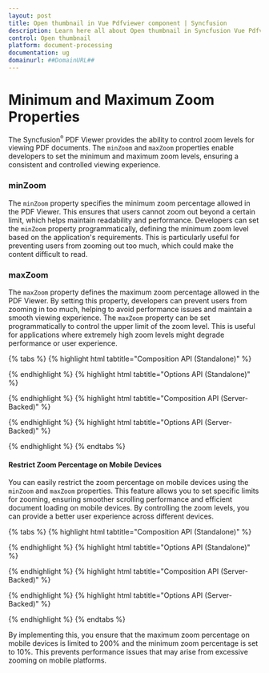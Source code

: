 ```yaml
---
layout: post
title: Open thumbnail in Vue Pdfviewer component | Syncfusion
description: Learn here all about Open thumbnail in Syncfusion Vue Pdfviewer component of Syncfusion Essential JS 2 and more.
control: Open thumbnail
platform: document-processing
documentation: ug
domainurl: ##DomainURL##
---
```


# Minimum and Maximum Zoom Properties

The Syncfusion<sup style="font-size:70%">&reg;</sup> PDF Viewer provides the ability to control zoom levels for viewing PDF documents. The `minZoom` and `maxZoom` properties enable developers to set the minimum and maximum zoom levels, ensuring a consistent and controlled viewing experience.

### minZoom

The `minZoom` property specifies the minimum zoom percentage allowed in the PDF Viewer. This ensures that users cannot zoom out beyond a certain limit, which helps maintain readability and performance. Developers can set the `minZoom` property programmatically, defining the minimum zoom level based on the application's requirements. This is particularly useful for preventing users from zooming out too much, which could make the content difficult to read.

### maxZoom

The `maxZoom` property defines the maximum zoom percentage allowed in the PDF Viewer. By setting this property, developers can prevent users from zooming in too much, helping to avoid performance issues and maintain a smooth viewing experience. The `maxZoom` property can be set programmatically to control the upper limit of the zoom level. This is useful for applications where extremely high zoom levels might degrade performance or user experience.

{% tabs %}
{% highlight html tabtitle="Composition API (Standalone)" %}

<template>
  <div id="app">
    <ejs-pdfviewer id="pdfViewer" ref="pdfviewer" :documentPath="documentPath" :resourceUrl="resourceUrl" :zoomValue="zoomValue">
    </ejs-pdfviewer>
  </div>
</template>

<script setup>

import {
  PdfViewerComponent as EjsPdfviewer, Toolbar, Magnification, Navigation,
  LinkAnnotation, BookmarkView, Annotation, ThumbnailView,
  Print, TextSelection, TextSearch, FormFields, FormDesigner, PageOrganizer
} from '@syncfusion/ej2-vue-pdfviewer';
import { provide } from 'vue';

const resourceUrl = "https://cdn.syncfusion.com/ej2/24.1.41/dist/ej2-pdfviewer-lib";
const documentPath = "https://cdn.syncfusion.com/content/pdf/pdf-succinctly.pdf";
const maxZoom = 270,
const minZoom = 45,

provide('PdfViewer', [Toolbar, Magnification, Navigation, LinkAnnotation, BookmarkView, Annotation,
  ThumbnailView, Print, TextSelection, TextSearch, FormFields, FormDesigner, PageOrganizer])

</script>

{% endhighlight %}
{% highlight html tabtitle="Options API (Standalone)" %}

<template>
  <div id="app">
    <ejs-pdfviewer id="pdfViewer" ref="pdfviewer" :documentPath="documentPath" :resourceUrl="resourceUrl" :zoomValue="zoomValue">
    </ejs-pdfviewer>
  </div>
</template>

<script>

import {
  PdfViewerComponent, Toolbar, Magnification, Navigation,
  LinkAnnotation, BookmarkView, Annotation, ThumbnailView,
  Print, TextSelection, TextSearch, FormFields, FormDesigner,
  PageOrganizer } from '@syncfusion/ej2-vue-pdfviewer';

export default {
  name: "App",
  components: {
    "ejs-pdfviewer": PdfViewerComponent
  },
  data() {
    return {
      resourceUrl: "https://cdn.syncfusion.com/ej2/24.1.41/dist/ej2-pdfviewer-lib",
      documentPath: "https://cdn.syncfusion.com/content/pdf/pdf-succinctly.pdf",
      maxZoom : 270,
      minZoom : 45,
    };
  },
  provide: {
    PdfViewer: [Toolbar, Magnification, Navigation, LinkAnnotation, BookmarkView, Annotation,
      ThumbnailView, Print, TextSelection, TextSearch, FormFields, FormDesigner, PageOrganizer]
  }
}
</script>

{% endhighlight %}
{% highlight html tabtitle="Composition API (Server-Backed)" %}

<template>
  <div id="app">
    <ejs-pdfviewer id="pdfViewer" ref="pdfviewer" :documentPath="documentPath" :serviceUrl="serviceUrl" :zoomValue="zoomValue">
    </ejs-pdfviewer>
  </div>
</template>

<script setup>

import {
  PdfViewerComponent as EjsPdfviewer, Toolbar, Magnification, Navigation,
  LinkAnnotation, BookmarkView, Annotation, ThumbnailView,
  Print, TextSelection, TextSearch, FormFields, FormDesigner,
  PageOrganizer } from '@syncfusion/ej2-vue-pdfviewer';
import { provide } from 'vue';

const serviceUrl = "https://document.syncfusion.com/web-services/pdf-viewer/api/pdfviewer";
const documentPath = "https://cdn.syncfusion.com/content/pdf/pdf-succinctly.pdf";
const maxZoom = 270,
const minZoom = 45,

provide('PdfViewer', [Toolbar, Magnification, Navigation, LinkAnnotation, BookmarkView, Annotation,
                      ThumbnailView, Print, TextSelection, TextSearch, FormFields, FormDesigner, PageOrganizer])

</script>

{% endhighlight %}
{% highlight html tabtitle="Options API (Server-Backed)" %}

<template>
  <div id="app">
    <ejs-pdfviewer id="pdfViewer" ref="pdfviewer" :documentPath="documentPath" :serviceUrl="serviceUrl" :zoomValue="zoomValue">
    </ejs-pdfviewer>
  </div>
</template>

<script>

import {
  PdfViewerComponent, Toolbar, Magnification, Navigation,
  LinkAnnotation, BookmarkView, Annotation, ThumbnailView,
  Print, TextSelection, TextSearch, FormFields, FormDesigner,
  PageOrganizer } from '@syncfusion/ej2-vue-pdfviewer';

export default {
  name: "App",
  components: {
    "ejs-pdfviewer": PdfViewerComponent
  },
  data() {
    return {
      serviceUrl: "https://document.syncfusion.com/web-services/pdf-viewer/api/pdfviewer",
      documentPath: "https://cdn.syncfusion.com/content/pdf/pdf-succinctly.pdf",
      maxZoom : 270,
      minZoom : 45,
    };
  },
  provide: {
    PdfViewer: [Toolbar, Magnification, Navigation, LinkAnnotation, BookmarkView, Annotation,
      ThumbnailView, Print, TextSelection, TextSearch, FormFields, FormDesigner, PageOrganizer]
  }
}
</script>

{% endhighlight %}
{% endtabs %}

#### Restrict Zoom Percentage on Mobile Devices

You can easily restrict the zoom percentage on mobile devices using the `minZoom` and `maxZoom` properties. This feature allows you to set specific limits for zooming, ensuring smoother scrolling performance and efficient document loading on mobile devices. By controlling the zoom levels, you can provide a better user experience across different devices.

{% tabs %}
{% highlight html tabtitle="Composition API (Standalone)" %}

<template>
  <div id="app">
    <ejs-pdfviewer id="pdfViewer" ref="pdfviewer" :documentPath="documentPath" :resourceUrl="resourceUrl"
      :documentLoad="documentLoad">
    </ejs-pdfviewer>
  </div>
</template>

<script setup>

import {
  PdfViewerComponent as EjsPdfviewer, Toolbar, Magnification, Navigation,
  LinkAnnotation, BookmarkView, Annotation, ThumbnailView,
  Print, TextSelection, TextSearch, FormFields, FormDesigner, PageOrganizer
} from '@syncfusion/ej2-vue-pdfviewer';
import { provide } from 'vue';

const resourceUrl = "https://cdn.syncfusion.com/ej2/24.1.41/dist/ej2-pdfviewer-lib";
const documentPath = "https://cdn.syncfusion.com/content/pdf/pdf-succinctly.pdf";

provide('PdfViewer', [Toolbar, Magnification, Navigation, LinkAnnotation, BookmarkView, Annotation,
  ThumbnailView, Print, TextSelection, TextSearch, FormFields, FormDesigner, PageOrganizer])

const documentLoad = function (args) {
  var viewer = pdfviewer.value.ej2Instances;
  viewer = this.$refs.pdfviewer.ej2Instances;
  if (Browser.isDevice && !viewer.enableDesktopMode) {
    viewer.maxZoom = 200;
    viewer.minZoom = 10;
  }
  else{
    viewer.zoomMode = 'Default';
  }
}

</script>

{% endhighlight %}
{% highlight html tabtitle="Options API (Standalone)" %}

<template>
  <div id="app">
    <ejs-pdfviewer id="pdfViewer" ref="pdfviewer" :documentPath="documentPath" :resourceUrl="resourceUrl"
      :documentLoad="documentLoad">
    </ejs-pdfviewer>
  </div>
</template>

<script>

import {
  PdfViewerComponent, Toolbar, Magnification, Navigation,
  LinkAnnotation, BookmarkView, Annotation, ThumbnailView,
  Print, TextSelection, TextSearch, FormFields, FormDesigner,
  PageOrganizer } from '@syncfusion/ej2-vue-pdfviewer';

export default {
  name: "App",
  components: {
    "ejs-pdfviewer": PdfViewerComponent
  },
  data() {
    return {
      resourceUrl: "https://cdn.syncfusion.com/ej2/24.1.41/dist/ej2-pdfviewer-lib",
      documentPath: "https://cdn.syncfusion.com/content/pdf/pdf-succinctly.pdf"
    };
  },
  provide: {
    PdfViewer: [Toolbar, Magnification, Navigation, LinkAnnotation, BookmarkView, Annotation,
      ThumbnailView, Print, TextSelection, TextSearch, FormFields, FormDesigner, PageOrganizer]
  },
  methods: {
   documentLoad: function (args) {
      viewer = this.$refs.pdfviewer.ej2Instances;
      if (Browser.isDevice && !viewer.enableDesktopMode) {
        viewer.maxZoom = 200;
        viewer.minZoom = 10;
      }
      else{
          viewer.zoomMode = 'Default';
      }
    }
  }
}
</script>

{% endhighlight %}
{% highlight html tabtitle="Composition API (Server-Backed)" %}

<template>
  <div id="app">
    <ejs-pdfviewer id="pdfViewer" ref="pdfviewer" :documentPath="documentPath" :serviceUrl="serviceUrl"
      :documentLoad="documentLoad">
    </ejs-pdfviewer>
  </div>
</template>

<script setup>

import {
  PdfViewerComponent as EjsPdfviewer, Toolbar, Magnification, Navigation,
  LinkAnnotation, BookmarkView, Annotation, ThumbnailView,
  Print, TextSelection, TextSearch, FormFields, FormDesigner,
  PageOrganizer } from '@syncfusion/ej2-vue-pdfviewer';
import { provide } from 'vue';

const serviceUrl = "https://document.syncfusion.com/web-services/pdf-viewer/api/pdfviewer";
const documentPath = "https://cdn.syncfusion.com/content/pdf/pdf-succinctly.pdf";

provide('PdfViewer', [Toolbar, Magnification, Navigation, LinkAnnotation, BookmarkView, Annotation,
  ThumbnailView, Print, TextSelection, TextSearch, FormFields, FormDesigner, PageOrganizer])

const documentLoad = function (args) {
  var viewer = pdfviewer.value.ej2Instances;
  viewer = this.$refs.pdfviewer.ej2Instances;
  if (Browser.isDevice && !viewer.enableDesktopMode) {
    viewer.maxZoom = 200;
    viewer.minZoom = 10;
  }
  else{
    viewer.zoomMode = 'Default';
  }
}

</script>

{% endhighlight %}
{% highlight html tabtitle="Options API (Server-Backed)" %}

<template>
  <div id="app">
    <ejs-pdfviewer id="pdfViewer" ref="pdfviewer" :documentPath="documentPath" :serviceUrl="serviceUrl"
      :documentLoad="documentLoad" >
    </ejs-pdfviewer>
  </div>
</template>

<script>

import {
  PdfViewerComponent, Toolbar, Magnification, Navigation,
  LinkAnnotation, BookmarkView, Annotation, ThumbnailView,
  Print, TextSelection, TextSearch, FormFields, FormDesigner,
  PageOrganizer } from '@syncfusion/ej2-vue-pdfviewer';

export default {
  name: "App",
  components: {
    "ejs-pdfviewer": PdfViewerComponent
  },
  data() {
    return {
      serviceUrl: "https://document.syncfusion.com/web-services/pdf-viewer/api/pdfviewer",
      documentPath: "https://cdn.syncfusion.com/content/pdf/pdf-succinctly.pdf"
    };
  },
  provide: {
    PdfViewer: [Toolbar, Magnification, Navigation, LinkAnnotation, BookmarkView, Annotation,
      ThumbnailView, Print, TextSelection, TextSearch, FormFields, FormDesigner, PageOrganizer]
  },
  methods: {
    documentLoad: function (args) {
      viewer = this.$refs.pdfviewer.ej2Instances;
      if (Browser.isDevice && !viewer.enableDesktopMode) {
        viewer.maxZoom = 200;
        viewer.minZoom = 10;
      }
      else{
          viewer.zoomMode = 'Default';
      }
    }
  }
}
</script>

{% endhighlight %}
{% endtabs %}

By implementing this, you ensure that the maximum zoom percentage on mobile devices is limited to 200% and the minimum zoom percentage is set to 10%. This prevents performance issues that may arise from excessive zooming on mobile platforms.